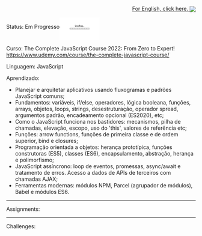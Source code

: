 <p align="right"><a href="README.md">For English, click here. <img src="images/us-flag.png" height="20" align="center"></a></p>

Status: Em Progresso<img src="img/loading.gif" height="60" align="middle"></img>
 
Curso: The Complete JavaScript Course 2022: From Zero to Expert! https://www.udemy.com/course/the-complete-javascript-course/

Linguagem: JavaScript

Aprendizado:
- Planejar e arquitetar aplicativos usando fluxogramas e padrões JavaScript comuns;
- Fundamentos: variáveis, if/else, operadores, lógica booleana, funções, arrays, objetos, loops, strings, desestruturação, operador spread, argumentos padrão, encadeamento opcional (ES2020), etc;
- Como o JavaScript funciona nos bastidores: mecanismos, pilha de chamadas, elevação, escopo, uso do 'this', valores de referência etc;
- Funções: arrow functions, funções de primeira classe e de ordem superior, bind e closures;
- Programação orientada a objetos: herança prototípica, funções construtoras (ES5), classes (ES6), encapsulamento, abstração, herança e polimorfismo;
- JavaScript assíncrono: loop de eventos, promessas, async/await e tratamento de erros. Acesso a dados de APIs de terceiros com chamadas AJAX;
- Ferramentas modernas: módulos NPM, Parcel (agrupador de módulos), Babel e módulos ES6.

------------------------------------------------------------------------------------------------------------------------------------------------------- 

 

Assignments:


------------------------------------------------------------------------------------------------------------------------------------------------------- 
 

Challenges:

 

 



 

